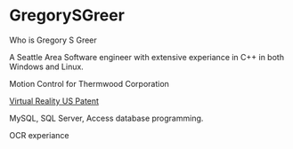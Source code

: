 # GregorySGreer
Who is Gregory S Greer


A Seattle Area Software engineer with extensive experiance in C++ in both Windows and Linux.


Motion Control for Thermwood Corporation


[Virtual Reality US Patent](https://patft.uspto.gov/netacgi/nph-Parser?Sect1=PTO1&Sect2=HITOFF&d=PALL&p=1&u=%2Fnetahtml%2FPTO%2Fsrchnum.htm&r=1&f=G&l=50&s1=6839041.PN.&OS=PN/6839041&RS=PN/6839041)


MySQL, SQL Server, Access database programming.


OCR experiance
